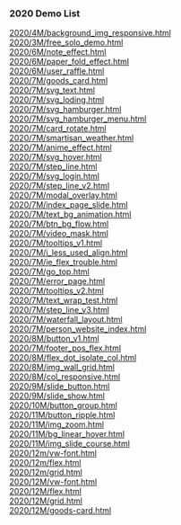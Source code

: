 ### 2020 Demo List

[2020/4M/background_img_responsive.html](https://www.adba.club/CSS-Inspired-Factory/2020/4M/background_img_responsive.html) <br/>[2020/3M/free_solo_demo.html](https://www.adba.club/CSS-Inspired-Factory/2020/3M/free_solo_demo.html) <br/>[2020/6M/note_effect.html](https://www.adba.club/CSS-Inspired-Factory/2020/6M/note_effect.html) <br/>[2020/6M/paper_fold_effect.html](https://www.adba.club/CSS-Inspired-Factory/2020/6M/paper_fold_effect.html) <br/>[2020/6M/user_raffle.html](https://www.adba.club/CSS-Inspired-Factory/2020/6M/user_raffle.html) <br/>[2020/7M/goods_card.html](https://www.adba.club/CSS-Inspired-Factory/2020/7M/goods_card.html) <br/>[2020/7M/svg_text.html](https://www.adba.club/CSS-Inspired-Factory/2020/7M/svg_text.html) <br/>[2020/7M/svg_loding.html](https://www.adba.club/CSS-Inspired-Factory/2020/7M/svg_loding.html) <br/>[2020/7M/svg_hamburger.html](https://www.adba.club/CSS-Inspired-Factory/2020/7M/svg_hamburger.html) <br/>[2020/7M/svg_hamburger_menu.html](https://www.adba.club/CSS-Inspired-Factory/2020/7M/svg_hamburger_menu.html) <br/>[2020/7M/card_rotate.html](https://www.adba.club/CSS-Inspired-Factory/2020/7M/card_rotate.html) <br/>[2020/7M/smartisan_weather.html](https://www.adba.club/CSS-Inspired-Factory/2020/7M/smartisan_weather.html) <br/>[2020/7M/anime_effect.html](https://www.adba.club/CSS-Inspired-Factory/2020/7M/anime_effect.html) <br/>[2020/7M/svg_hover.html](https://www.adba.club/CSS-Inspired-Factory/2020/7M/svg_hover.html) <br/>[2020/7M/step_line.html](https://www.adba.club/CSS-Inspired-Factory/2020/7M/step_line.html) <br/>[2020/7M/svg_login.html](https://www.adba.club/CSS-Inspired-Factory/2020/7M/svg_login.html) <br/>[2020/7M/step_line_v2.html](https://www.adba.club/CSS-Inspired-Factory/2020/7M/step_line_v2.html) <br/>[2020/7M/modal_overlay.html](https://www.adba.club/CSS-Inspired-Factory/2020/7M/modal_overlay.html) <br/>[2020/7M/index_page_slide.html](https://www.adba.club/CSS-Inspired-Factory/2020/7M/index_page_slide.html) <br/>[2020/7M/text_bg_animation.html](https://www.adba.club/CSS-Inspired-Factory/2020/7M/text_bg_animation.html) <br/>[2020/7M/btn_bg_flow.html](https://www.adba.club/CSS-Inspired-Factory/2020/7M/btn_bg_flow.html) <br/>[2020/7M/video_mask.html](https://www.adba.club/CSS-Inspired-Factory/2020/7M/video_mask.html) <br/>[2020/7M/tooltips_v1.html](https://www.adba.club/CSS-Inspired-Factory/2020/7M/tooltips_v1.html) <br/>[2020/7M/i_less_used_align.html](https://www.adba.club/CSS-Inspired-Factory/2020/7M/i_less_used_align.html) <br/>[2020/7M/ie_flex_trouble.html](https://www.adba.club/CSS-Inspired-Factory/2020/7M/ie_flex_trouble.html) <br/>[2020/7M/go_top.html](https://www.adba.club/CSS-Inspired-Factory/2020/7M/go_top.html) <br/>[2020/7M/error_page.html](https://www.adba.club/CSS-Inspired-Factory/2020/7M/error_page.html) <br/>[2020/7M/tooltips_v2.html](https://www.adba.club/CSS-Inspired-Factory/2020/7M/tooltips_v2.html) <br/>[2020/7M/text_wrap_test.html](https://www.adba.club/CSS-Inspired-Factory/2020/7M/text_wrap_test.html) <br/>[2020/7M/step_line_v3.html](https://www.adba.club/CSS-Inspired-Factory/2020/7M/step_line_v3.html) <br/>[2020/7M/waterfall_layout.html](https://www.adba.club/CSS-Inspired-Factory/2020/7M/waterfall_layout.html) <br/>[2020/7M/person_website_index.html](https://www.adba.club/CSS-Inspired-Factory/2020/7M/person_website_index.html) <br/>[2020/8M/button_v1.html](https://www.adba.club/CSS-Inspired-Factory/2020/8M/button_v1.html) <br/>[2020/7M/footer_pos_flex.html](https://www.adba.club/CSS-Inspired-Factory/2020/7M/footer_pos_flex.html) <br/>[2020/8M/flex_dot_isolate_col.html](https://www.adba.club/CSS-Inspired-Factory/2020/8M/flex_dot_isolate_col.html) <br/>[2020/8M/img_wall_grid.html](https://www.adba.club/CSS-Inspired-Factory/2020/8M/img_wall_grid.html) <br/>[2020/8M/col_responsive.html](https://www.adba.club/CSS-Inspired-Factory/2020/8M/col_responsive.html) <br/>[2020/9M/slide_button.html](https://www.adba.club/CSS-Inspired-Factory/2020/9M/slide_button.html) <br/>[2020/9M/slide_show.html](https://www.adba.club/CSS-Inspired-Factory/2020/9M/slide_show.html) <br/>[2020/10M/button_group.html](https://www.adba.club/CSS-Inspired-Factory/2020/10M/button_group.html) <br/>[2020/11M/button_ripple.html](https://www.adba.club/CSS-Inspired-Factory/2020/11M/button_ripple.html) <br/>
[2020/11M/img_zoom.html](https://www.adba.club/CSS-Inspired-Factory/2020/11M/img_zoom.html) <br/>[2020/11M/bg_linear_hover.html](https://www.adba.club/CSS-Inspired-Factory/2020/11M/bg_linear_hover.html) <br/>[2020/11M/img_slide_course.html](https://www.adba.club/CSS-Inspired-Factory/2020/11M/img_slide_course.html) <br/>[2020/12m/vw-font.html](https://www.adba.club/CSS-Inspired-Factory/2020/12m/vw-font.html) <br/>[2020/12m/flex.html](https://www.adba.club/CSS-Inspired-Factory/2020/12m/flex.html) <br/>[2020/12m/grid.html](https://www.adba.club/CSS-Inspired-Factory/2020/12m/grid.html) <br/>[2020/12M/vw-font.html](https://www.adba.club/CSS-Inspired-Factory/2020/12M/vw-font.html) <br/>[2020/12M/flex.html](https://www.adba.club/CSS-Inspired-Factory/2020/12M/flex.html) <br/>[2020/12M/grid.html](https://www.adba.club/CSS-Inspired-Factory/2020/12M/grid.html) <br/>[2020/12M/goods-card.html](https://www.adba.club/CSS-Inspired-Factory/2020/12M/goods-card.html) <br/>